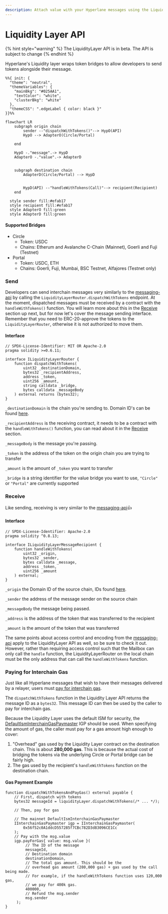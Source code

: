 ```yaml
---
description: Attach value with your Hyperlane messages using the Liquidity Layer API.
---
```


# Liquidity Layer API

{% hint style="warning" %}
The LiquidityLayer API is in beta. The API is subject to change
{% endhint %}

Hyperlane's Liquidity layer wraps token bridges to allow developers to send tokens alongside their message.

```mermaid
%%{ init: {
  "theme": "neutral",
  "themeVariables": {
    "mainBkg": "#025AA1",
    "textColor": "white",
    "clusterBkg": "white"
  },
  "themeCSS": ".edgeLabel { color: black }"
}}%%

flowchart LR
	subgraph origin chain
		sender --"dispatchWithTokens()"--> HypO(API)
        HypO --> AdapterO(Circle/Portal)
        
	end

	HypO -."message".-> HypD
	AdapterO -."value".-> AdapterD
    

	subgraph destination chain
        AdapterD(Circle/Portal) --> HypD
    

		HypD(API) --"handleWithTokens(Call)"--> recipient(Recipient)
	end

  style sender fill:#efab17
  style recipient fill:#efab17
  style AdapterO fill:green
  style AdapterD fill:green
```

#### Supported Bridges

* Circle
  * Token: USDC
  * Chains: Etherum and Avalanche C-Chain (Mainnet), Goerli and Fuji (Testnet)
* Portal
  * Token: USDC, ETH
  * Chains: Goerli, Fuji, Mumbai, BSC Testnet, Alfajores (Testnet only)

### Send

Developers can send interchain messages very similarly to the [messaging-api](../apis/messaging-api/ "mention") by calling the `LiquidityLayerRouter.dispatchWithTokens` endpoint. At the moment, dispatched messages must be received by a contract with the `handleWithTokens()` function. You will learn more about this in the [Receive](../apis/messaging-api/receive.md) section up next, but for now let's cover the message sending interface. Remember that you need to ERC-20-approve the tokens to the `LiquidityLayerRouter`, otherwise it is not authorized to move them.

#### Interface

```solidity
// SPDX-License-Identifier: MIT OR Apache-2.0
pragma solidity >=0.6.11;

interface ILiquidityLayerRouter {
    function dispatchWithTokens(
        uint32 _destinationDomain,
        bytes32 _recipientAddress,
        address _token,
        uint256 _amount,
        string calldata _bridge,
        bytes calldata _messageBody
    ) external returns (bytes32);
}

```

`_destinationDomain` is the chain you're sending to. Domain ID's can be found [here](../resources/domains.md).

`_recipientAddress` is the receiving contract, it needs to be a contract with the `handleWithTokens()` function, you can read about it in the [Receive](token-bridge-api.md#receive) section.

`_messageBody` is the message you're passing.

`_token` is the address of the token on the origin chain you are trying to transfer

`_amount` is the amount of `_token` you want to transfer

`_bridge` is a string identifier for the value bridge you want to use, `"Circle"` or `"Portal"` are currently supported

### Receive

Like sending, receiving is very similar to the [messaging-api](../apis/messaging-api/ "mention"):thumbsup:

#### Interface

```solidity
// SPDX-License-Identifier: Apache-2.0
pragma solidity ^0.8.13;

interface ILiquidityLayerMessageRecipient {
    function handleWithTokens(
        uint32 _origin,
        bytes32 _sender,
        bytes calldata _message,
        address _token,
        uint256 _amount
    ) external;
}

```

`_origin` the Domain ID of the source chain, IDs found [here](../resources/domains.md#mainnet).

`_sender` the address of the message sender on the source chain

`_messageBody` the message being passed.

`_address` is the address of the token that was transferred to the recipient

`_amount` is the amount of the token that was transferred

The same points about access control and encoding from the [messaging-api](../apis/messaging-api/ "mention") apply to the LiquidityLayer API as well, so be sure to check it out. However, rather than requiring access control such that the Mailbox can only call the `handle` function, the LiquidityLayerRouter on the local chain must be the only address that can call the `handleWithTokens` function.

### Paying for Interchain Gas

Just like all Hyperlane messages that wish to have their messages delivered by a relayer, users must [pay for interchain gas](../build-with-hyperlane/guides/paying-for-interchain-gas.md).

The `dispatchWithTokens` function in the Liquidity Layer API returns the message ID as a `bytes32`. This message ID can then be used by the caller to pay for interchain gas.

Because the Liquidity Layer uses the default ISM for security, the [DefaultIsmInterchainGasPaymaster](../resources/addresses.md#defaultisminterchaingaspaymaster-1) IGP should be used. When specifying the amount of gas, the caller must pay for a gas amount high enough to cover:

1. "Overhead" gas used by the Liquidity Layer contract on the destination chain. This is about **280,000 gas**. This is because the actual cost of bridging the tokens via the underlying Circle or Portal bridge can be fairly high.
2. The gas used by the recipient's `handleWithTokens` function on the destination chain.

#### Gas Payment Example

```solidity
function dispatchWithTokensAndPayGas() external payable {
    // First, dispatch with tokens
    bytes32 messageId = liquidityLayer.dispatchWithTokens(/* ... */);

    // Then, pay for gas

    // The mainnet DefaultIsmInterchainGasPaymaster
    IInterchainGasPaymaster igp = IInterchainGasPaymaster(
        0x56f52c0A1ddcD557285f7CBc782D3d83096CE1Cc
    );
    // Pay with the msg.value
    igp.payForGas{ value: msg.value }(
         // The ID of the message
         messageId,
         // Destination domain
         destinationDomain,
         // The total gas amount. This should be the
         // overhead gas amount (280,000 gas) + gas used by the call being made.
         // For example, if the handleWithTokens function uses 120,000 gas,
         // we pay for 400k gas.
         400000,
         // Refund the msg.sender
         msg.sender
     );
}
```
